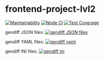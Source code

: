 # frontend-project-lvl2

[![Maintainability](https://api.codeclimate.com/v1/badges/2068638216ca262b66d5/maintainability)](https://codeclimate.com/github/aemelianovich/frontend-project-lvl2/maintainability)
[![Node CI](https://github.com/aemelianovich/frontend-project-lvl2/workflows/Node%20CI/badge.svg)](https://github.com/aemelianovich/frontend-project-lvl2/actions)
[![Test Coverage](https://api.codeclimate.com/v1/badges/2068638216ca262b66d5/test_coverage)](https://codeclimate.com/github/aemelianovich/frontend-project-lvl2/test_coverage)

gendiff JSON files:
[![gendiff JSON files](https://asciinema.org/a/T6XcStFL5vmAeFFlIpMgKUaQM.svg)](https://asciinema.org/a/T6XcStFL5vmAeFFlIpMgKUaQM)

gendiff YAML files:
[![gendiff yaml](https://asciinema.org/a/VU1SMPujPjetk16ZX594dcE7t.svg)](https://asciinema.org/a/VU1SMPujPjetk16ZX594dcE7t)

gendiff INI files:
[![gendiff ini](https://asciinema.org/a/N0y5sOtmsgenbc3K7SMTXIzg9.svg)](https://asciinema.org/a/N0y5sOtmsgenbc3K7SMTXIzg9)

